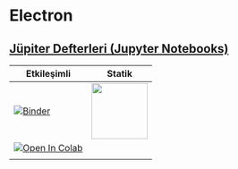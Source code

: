 # Electron


## [Jüpiter Defterleri (Jupyter Notebooks)](https://jupyter.org/)

| Etkileşimli  | Statik   |
|---|---|
| [![Binder](https://mybinder.org/badge_logo.svg)](https://mybinder.org/v2/gh/mkarakoc/Electron/master)  | [<img width=100 src='https://nbviewer.jupyter.org/static/img/nav_logo.svg'>](https://nbviewer.jupyter.org/github/mkarakoc/Electron/tree/master/codes/)  |
|[![Open In Colab](https://colab.research.google.com/assets/colab-badge.svg)](https://colab.research.google.com/github/mkarakoc/Electron)
| |

